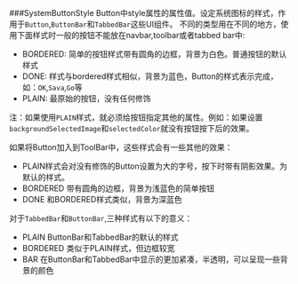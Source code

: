 ###SystemButtonStyle
Button中style属性的属性值。设定系统图标的样式，作用于`Button`,`ButtonBar`和`TabbedBar`这些UI组件。
不同的类型用在不同的地方，使用下面样式时一般的按钮不能放在navbar,toolbar或者tabbed bar中:
* BORDERED: 简单的按钮样式带有圆角的边框，背景为白色。普通按钮的默认样式
* DONE: 样式与bordered样式相似，背景为蓝色，Button的样式表示完成，如：`OK`,`Sava`,`Go`等
* PLAIN: 最原始的按钮，没有任何修饰

注：如果使用`PLAIN`样式，就必须给按钮指定其他的属性。例如：如果设置`backgroundSelectedImage`和`selectedColor`就没有按钮按下后的效果。

如果将Button加入到ToolBar中，这些样式会有一些其他的效果：
* PLAIN样式会对没有修饰的Button设置为大的字号，按下时带有阴影效果。为默认的样式。
* BORDERED 带有圆角的边框，背景为浅蓝色的简单按钮
* DONE 和BORDERED样式类似，背景为深蓝色

对于`TabbedBar`和`ButtonBar`,三种样式有以下的意义：
* PLAIN ButtonBar和TabbedBar的默认的样式
* BORDERED 类似于PLAIN样式，但边框较宽
* BAR 在ButtonBar和TabbedBar中显示的更加紧凑，半透明，可以呈现一些背景的颜色
